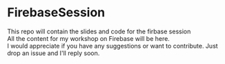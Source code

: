 # FirebaseSession
This repo will contain the slides and code for the firbase session  
All the content for my workshop on Firebase will be here.  
I would appreciate if you have any suggestions or want to contribute. Just drop an issue and I'll reply soon.
